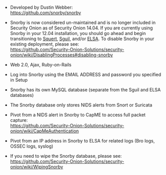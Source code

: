 * Developed by Dustin Webber:  
https://github.com/snorby/snorby

* Snorby is now considered un-maintained and is no longer included in Security Onion as of Security Onion 14.04.  If you are currently using Snorby in your 12.04 installation, you should go ahead and begin transitioning to [Squert](Squert), [Sguil](Sguil), and/or [ELSA](ELSA).  To disable Snorby in your existing deployment, please see:  
https://github.com/Security-Onion-Solutions/security-onion/wiki/DisablingProcesses#disabling-snorby

* Web 2.0, Ajax, Ruby-on-Rails

* Log into Snorby using the EMAIL ADDRESS and password you specified in Setup

* Snorby has its own MySQL database (separate from the Sguil and ELSA databases)

* The Snorby database only stores NIDS alerts from Snort or Suricata

* Pivot from a NIDS alert in Snorby to CapME to access full packet capture:  
https://github.com/Security-Onion-Solutions/security-onion/wiki/CapMeAuthentication

* Pivot from an IP address in Snorby to ELSA for related logs (Bro logs, OSSEC logs, syslog)

* If you need to wipe the Snorby database, please see:  
https://github.com/Security-Onion-Solutions/security-onion/wiki/WipingSnorby